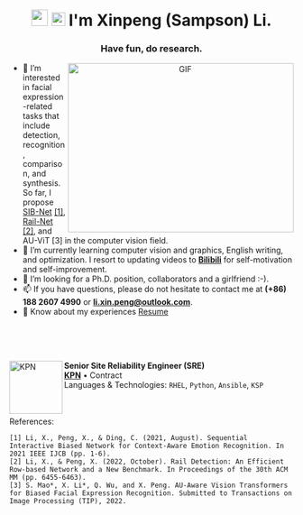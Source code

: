 <h1 align="center"><img src="https://github.com/TheDudeThatCode/TheDudeThatCode/blob/master/Assets/Hi.gif" width="29px"> <img src="https://github.com/TheDudeThatCode/TheDudeThatCode/blob/master/Assets/Earth.gif" width="24px"> I'm Xinpeng (Sampson) Li.</h1>
<h3 align="center">Have fun, do research. </h3>
<a target="_blank" align="center">
  <img align="right" top="500" height="300" width="400" alt="GIF" src="https://media.giphy.com/media/SWoSkN6DxTszqIKEqv/giphy.gif">
</a>

- 👀 I’m interested in facial expression-related tasks that include detection, recognition, comparison, and synthesis. So far, I propose [SIB-Net](https://github.com/Sampson-Lee/SIB-Net) [[1]](https://github.com/Sampson-Lee/Sampson-Lee/blob/main/IJCB_2021_SCB_Net.pdf), [Rail-Net](https://github.com/Sampson-Lee/Rail-Detection) [[2]](https://github.com/Sampson-Lee/Sampson-Lee/blob/main/ACM_MM_2022_Rail_Detection.pdf), and AU-ViT [3] in the computer vision field.
- 🌱 I’m currently learning computer vision and graphics, English writing, and optimization. I resort to updating videos to **[Bilibili](https://space.bilibili.com/111355637/)** for self-motivation and self-improvement.
- 💞️ I’m looking for a Ph.D. position, collaborators and a girlfriend :-).
- 📫 If you have questions, please do not hesitate to contact me at **(+86) 188 2607 4990** or **li.xin.peng@outlook.com**.
- 📄 Know about my experiences <a href="https://github.com/100rabhcsmc/Me.io/blob/master/01SaurabhChavanReactNativeResume.pdf" target="blank">Resume</a>
  
<!---
Sampson-Lee/Sampson-Lee is a ✨ special ✨ repository because its `README.md` (this file) appears on your GitHub profile.
You can click the Preview link to take a look at your changes.
--->
<br/>
<br/>
<br/>

[<img align="left" height="94px" width="94px" alt="KPN" src="https://github.com/roaldnefs/roaldnefs/blob/main/images/kpn.jpeg?raw=true"/>](https://www.kpn.com/)

**Senior Site Reliability Engineer (SRE)** \
[**KPN**](https://www.kpn.com/) • Contract \
Languages & Technologies: `RHEL`, `Python`, `Ansible`, `KSP` \
<br/>
<br/>

References:
```
[1] Li, X., Peng, X., & Ding, C. (2021, August). Sequential Interactive Biased Network for Context-Aware Emotion Recognition. In 2021 IEEE IJCB (pp. 1-6).
[2] Li, X., & Peng, X. (2022, October). Rail Detection: An Efficient Row-based Network and a New Benchmark. In Proceedings of the 30th ACM MM (pp. 6455-6463).
[3] S. Mao*, X. Li*, Q. Wu, and X. Peng. AU-Aware Vision Transformers for Biased Facial Expression Recognition. Submitted to Transactions on Image Processing (TIP), 2022.
```
